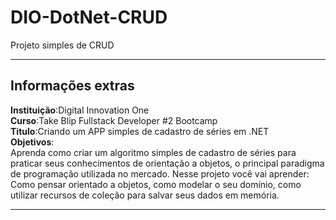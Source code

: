 # DIO-DotNet-CRUD

Projeto simples de CRUD

* * *
## Informações extras
**Instituição**:Digital Innovation One  
**Curso**:Take Blip Fullstack Developer #2 Bootcamp  
**Titulo**:Criando um APP simples de cadastro de séries em .NET  
**Objetivos**:  
Aprenda como criar um algoritmo simples de cadastro de séries para praticar seus conhecimentos de orientação a objetos, o principal paradigma de programação utilizada no mercado. Nesse projeto você vai aprender: Como pensar orientado a objetos, como modelar o seu domínio, como utilizar recursos de coleção para salvar seus dados em memória.
* * *
